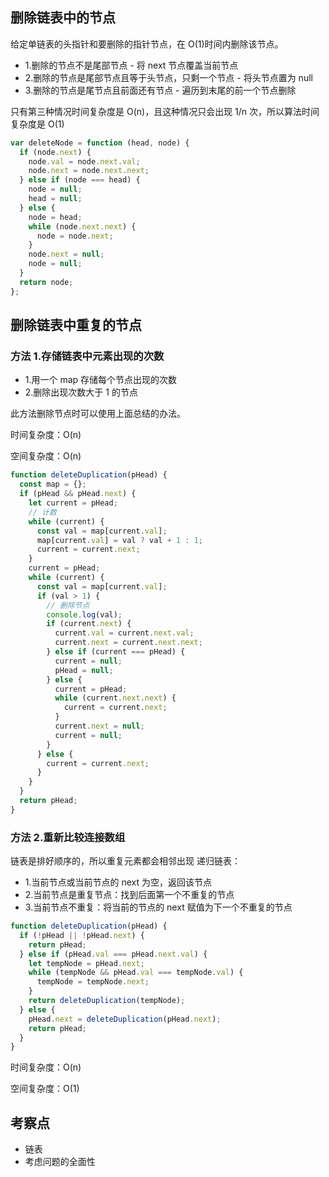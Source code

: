 ## 删除链表中的节点

给定单链表的头指针和要删除的指针节点，在 O(1)时间内删除该节点。

- 1.删除的节点不是尾部节点 - 将 next 节点覆盖当前节点
- 2.删除的节点是尾部节点且等于头节点，只剩一个节点 - 将头节点置为 null
- 3.删除的节点是尾节点且前面还有节点 - 遍历到末尾的前一个节点删除

只有第三种情况时间复杂度是 O(n)，且这种情况只会出现 1/n 次，所以算法时间复杂度是 O(1)

```js
var deleteNode = function (head, node) {
  if (node.next) {
    node.val = node.next.val;
    node.next = node.next.next;
  } else if (node === head) {
    node = null;
    head = null;
  } else {
    node = head;
    while (node.next.next) {
      node = node.next;
    }
    node.next = null;
    node = null;
  }
  return node;
};
```

## 删除链表中重复的节点

### 方法 1.存储链表中元素出现的次数

- 1.用一个 map 存储每个节点出现的次数
- 2.删除出现次数大于 1 的节点

此方法删除节点时可以使用上面总结的办法。

时间复杂度：O(n)

空间复杂度：O(n)

```js
function deleteDuplication(pHead) {
  const map = {};
  if (pHead && pHead.next) {
    let current = pHead;
    // 计数
    while (current) {
      const val = map[current.val];
      map[current.val] = val ? val + 1 : 1;
      current = current.next;
    }
    current = pHead;
    while (current) {
      const val = map[current.val];
      if (val > 1) {
        // 删除节点
        console.log(val);
        if (current.next) {
          current.val = current.next.val;
          current.next = current.next.next;
        } else if (current === pHead) {
          current = null;
          pHead = null;
        } else {
          current = pHead;
          while (current.next.next) {
            current = current.next;
          }
          current.next = null;
          current = null;
        }
      } else {
        current = current.next;
      }
    }
  }
  return pHead;
}
```

### 方法 2.重新比较连接数组

链表是排好顺序的，所以重复元素都会相邻出现
递归链表：

- 1.当前节点或当前节点的 next 为空，返回该节点
- 2.当前节点是重复节点：找到后面第一个不重复的节点
- 3.当前节点不重复：将当前的节点的 next 赋值为下一个不重复的节点

```js
function deleteDuplication(pHead) {
  if (!pHead || !pHead.next) {
    return pHead;
  } else if (pHead.val === pHead.next.val) {
    let tempNode = pHead.next;
    while (tempNode && pHead.val === tempNode.val) {
      tempNode = tempNode.next;
    }
    return deleteDuplication(tempNode);
  } else {
    pHead.next = deleteDuplication(pHead.next);
    return pHead;
  }
}
```

时间复杂度：O(n)

空间复杂度：O(1)

## 考察点

- 链表
- 考虑问题的全面性
